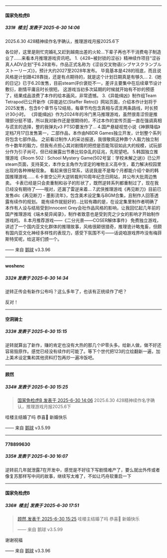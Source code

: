﻿
*****

####  国家免检虎B  
##### 331#         楼主| 发表于 2025-6-30 14:06

2025.6.30
428精神续作名字确认，推理游戏月报2025.6下

各位好，这里是刚忙完婚礼又赶到越南出差的火轮...下辈子再也不干消费电子制造业了......来看本月推理游戏资讯吧。
1.《428~被封锁的涩谷》精神续作项目“涩谷真人ADV企划”于6.28宣布，作品正式名称为《涩谷交叉物语(シブヤスクランブルストーリーズ)》，预计大约2027至2028年发布。
毕竟基本是428的班底，而且说风格是计划跟428靠拢，还是有点期待的，就是这个计划日期真是有够久...
2.《她的日记》已于6.20发售，目前steam评价褒贬不一，差评主要集中在后续章节设计敷衍，剧情平庸且时长很短。
这游戏当初多次延期的时候就开始有不妙的预感了，结果成品浪费了本作的绘本画风，非常遗憾。
3.《异能缉凶》制作组Team Tetrapod已公开新作《异能追忆(Staffer Retro)》网站页面，介绍本作计划将于2025发售，包含6个章节与12结局，每章节均包含真相与谎言两条路线，时长预计30小时。
《异能缉凶》作为2024年的冷门黑马推理游戏，虽然很青涩但是推理部分挺不错，所以我对新作还是很期待的，不过本作的宣传页面一直在强调真相与谎言的选择，整的我弹丸v3 PTSD要发作了...
4.国产悬疑视觉小说《神罪降临》定档7月17日发售第一，二部作品，本作由NBDR Games独立开发，计划整个系列将包含七部作品。
之前看过制作人的采访报道，我很敬佩这种靠个人毅力独立制作十数年的毅力，但我有点担心其对剧情的把控是否能驾驭如此大的规模，试玩部分作为引子尚可，但已经展露出节奏比较杂乱的征兆，先观望吧。
5.韩国独立推理游戏《Room 502 : School Mystery Game(502号室：学校未解之谜)》已公开steam页面，支持英文，本作女主角作为坚定的唯物主义高中生，着力解决校园里出现的各种神秘现象。
看起来很日常系，话说我是不是每个月都能介绍个新的韩国推理游戏......
6.卡普空公开大逆转裁判10周年纪念日网站，并公布大批周边售卖。
卡表已经是只会卖重制和谷子的形状了，既然逆转系列都重制过了，现在我已经没有期待了——哦对，还漏了雷逆来着...
7.武侠推理游戏《再见断刀》目前已发售dlc《再见断刀 - 墨影流年》，包含美术设定集与BGM合集，且制作人回答透露有续作的规划。
能有续作就挺好的...比较有趣的是，在设定集里制作者明确了本作有人设与结局受到Innocent Grey会社作品风格的影响，让我回忆起几年前的国产推理游戏《端木斐异闻录》，制作者致意也是受到壳之少女的影响才开始制作游戏的。
8.本月推荐游戏——《二分光景——COSER解体事件》
免费独立游戏，讲述了一个国内亚文化群体的推理故事，风格很颠很猎奇，推理诡计略鬼畜，但颇有国内亚文化神经多样性的表现力，感受下氛围不亏——话说咱游戏界咋没有梅菲斯特奖呢，给这哥们颁一个。

—— 来自 [鹅球](https://www.pgyer.com/GcUxKd4w) v3.3.96


*****

####  woshenc  
##### 332#       发表于 2025-6-30 14:34

逆转正传会有新作公布吗？这么多年了，也该有正统续作了吧？

反对！


*****

####  空洞骑士  
##### 333#       发表于 2025-6-30 15:15

逆转就算出了新作，赚的肯定也没有大热的那几个IP零头多。给新人做，做不好还容易毁原作。感觉已经没有续作的可能了。等下个世代把123的立绘翻新一遍，加上美术设定集和其他资料打包再炒一遍冷饭吧。


*****

####  顾然  
##### 334#       发表于 2025-6-30 15:25

<blockquote><a href="httphttps://stage1st.com/2b/forum.php?mod=redirect&amp;goto=findpost&amp;pid=68022925&amp;ptid=2236118" target="_blank">国家免检虎B 发表于 2025-6-30 14:06</a>
2025.6.30
428精神续作名字确认，推理游戏月报2025.6下</blockquote>
哇楼主结婚了吗 恭喜🎉 新婚快乐

—— 来自 [鹅球](https://www.pgyer.com/GcUxKd4w) v3.5.99


*****

####  778899630  
##### 335#       发表于 2025-6-30 16:07

逆转前几年就泄露7在开发中，感觉是不好往下写剧情难产了，要么就出外传或者像复苏那样写中间的故事，继续写太难了，不如让巧舟软重启一下


*****

####  国家免检虎B  
##### 336#         楼主| 发表于 2025-6-30 17:51

<blockquote><a href="httphttps://stage1st.com/2b/forum.php?mod=redirect&amp;goto=findpost&amp;pid=68023432&amp;ptid=2236118" target="_blank">顾然 发表于 2025-6-30 15:25</a>
哇楼主结婚了吗 恭喜🎉 新婚快乐

—— 来自 鹅球 v3.5.99</blockquote>
谢谢祝福

—— 来自 [鹅球](https://www.pgyer.com/GcUxKd4w) v3.3.96

